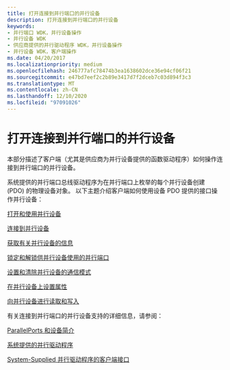 ```yaml
---
title: 打开连接到并行端口的并行设备
description: 打开连接到并行端口的并行设备
keywords:
- 并行端口 WDK，并行设备操作
- 并行设备 WDK
- 供应商提供的并行驱动程序 WDK，并行设备操作
- 并行设备 WDK，客户端操作
ms.date: 04/20/2017
ms.localizationpriority: medium
ms.openlocfilehash: 246777afc78474b3ea1638602dce36e94cf06f21
ms.sourcegitcommit: e47bd7eef2c2b89e3417d7f2dceb7c03d894f3c3
ms.translationtype: MT
ms.contentlocale: zh-CN
ms.lasthandoff: 12/10/2020
ms.locfileid: "97091026"
---
```

# <a name="operating-a-parallel-device-attached-to-a-parallel-port"></a>打开连接到并行端口的并行设备





本部分描述了客户端（尤其是供应商为并行设备提供的函数驱动程序）如何操作连接到并行端口的并行设备。

系统提供的并行端口总线驱动程序为在并行端口上枚举的每个并行设备创建 (PDO) 的物理设备对象。 以下主题介绍客户端如何使用设备 PDO 提供的接口操作并行设备：

[打开和使用并行设备](opening-and-using-a-parallel-device.md)

[连接到并行设备](connecting-to-a-parallel-device.md)

[获取有关并行设备的信息](obtaining-information-about-a-parallel-device.md)

[锁定和解锁供并行设备使用的并行端口](locking-and-unlocking-a-parallel-port-for-use-by-a-parallel-device.md)

[设置和清除并行设备的通信模式](setting-and-clearing-a-communication-mode-for-a-parallel-device.md)

[在并行设备上设置属性](setting-attributes-on-a-parallel-device.md)

[向并行设备进行读取和写入](reading-and-writing-a-parallel-device.md)

有关连接到并行端口的并行设备支持的详细信息，请参阅：

[ParallelPorts 和设备简介](introduction-to-parallel-ports-and-devices.md)

[系统提供的并行驱动程序](system-supplied-parallel-drivers.md)

[System-Supplied 并行驱动程序的客户端接口](/windows-hardware/drivers/ddi/_parports)

 

